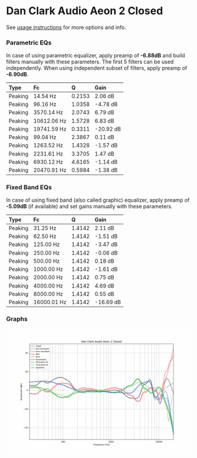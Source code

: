 # Dan Clark Audio Aeon 2 Closed
See [usage instructions](https://github.com/jaakkopasanen/AutoEq#usage) for more options and info.

### Parametric EQs
In case of using parametric equalizer, apply preamp of **-6.88dB** and build filters manually
with these parameters. The first 5 filters can be used independently.
When using independent subset of filters, apply preamp of **-6.90dB**.

| Type    | Fc          |      Q | Gain      |
|:--------|:------------|:-------|:----------|
| Peaking | 14.54 Hz    | 0.2153 | 2.06 dB   |
| Peaking | 96.16 Hz    | 1.0358 | -4.78 dB  |
| Peaking | 3570.14 Hz  | 2.0743 | 6.79 dB   |
| Peaking | 10612.06 Hz | 1.5728 | 6.83 dB   |
| Peaking | 19741.59 Hz | 0.3311 | -20.92 dB |
| Peaking | 99.04 Hz    | 2.3867 | 0.11 dB   |
| Peaking | 1263.52 Hz  | 1.4328 | -1.57 dB  |
| Peaking | 2231.61 Hz  | 3.3705 | 1.47 dB   |
| Peaking | 6930.12 Hz  | 4.6165 | -1.14 dB  |
| Peaking | 20470.91 Hz | 0.5984 | -1.38 dB  |

### Fixed Band EQs
In case of using fixed band (also called graphic) equalizer, apply preamp of **-5.09dB**
(if available) and set gains manually with these parameters.

| Type    | Fc          |      Q | Gain      |
|:--------|:------------|:-------|:----------|
| Peaking | 31.25 Hz    | 1.4142 | 2.11 dB   |
| Peaking | 62.50 Hz    | 1.4142 | -1.51 dB  |
| Peaking | 125.00 Hz   | 1.4142 | -3.47 dB  |
| Peaking | 250.00 Hz   | 1.4142 | -0.06 dB  |
| Peaking | 500.00 Hz   | 1.4142 | 0.18 dB   |
| Peaking | 1000.00 Hz  | 1.4142 | -1.61 dB  |
| Peaking | 2000.00 Hz  | 1.4142 | 0.75 dB   |
| Peaking | 4000.00 Hz  | 1.4142 | 4.69 dB   |
| Peaking | 8000.00 Hz  | 1.4142 | 0.55 dB   |
| Peaking | 16000.01 Hz | 1.4142 | -16.69 dB |

### Graphs
![](./Dan%20Clark%20Audio%20Aeon%202%20Closed.png)